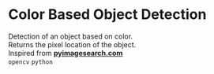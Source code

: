 # Color Based Object Detection
Detection of an object based on color.<br>
Returns the pixel location of the object.<br>
Inspired from **[pyimagesearch.com](https://www.pyimagesearch.com/)** <br>
`opencv`  `python` <br>
